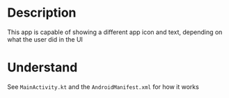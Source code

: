 # Description
This app is capable of showing a different app icon and text, depending on what the user did in the UI

# Understand
See `MainActivity.kt` and the `AndroidManifest.xml` for how it works